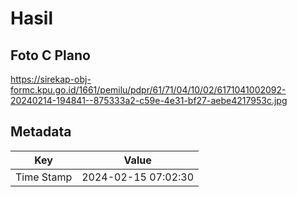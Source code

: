 # Hasil

## Foto C Plano

https://sirekap-obj-formc.kpu.go.id/1661/pemilu/pdpr/61/71/04/10/02/6171041002092-20240214-194841--875333a2-c59e-4e31-bf27-aebe4217953c.jpg


## Metadata

| Key        | Value               |
| ---------- | ------------------- |
| Time Stamp | 2024-02-15 07:02:30 |



